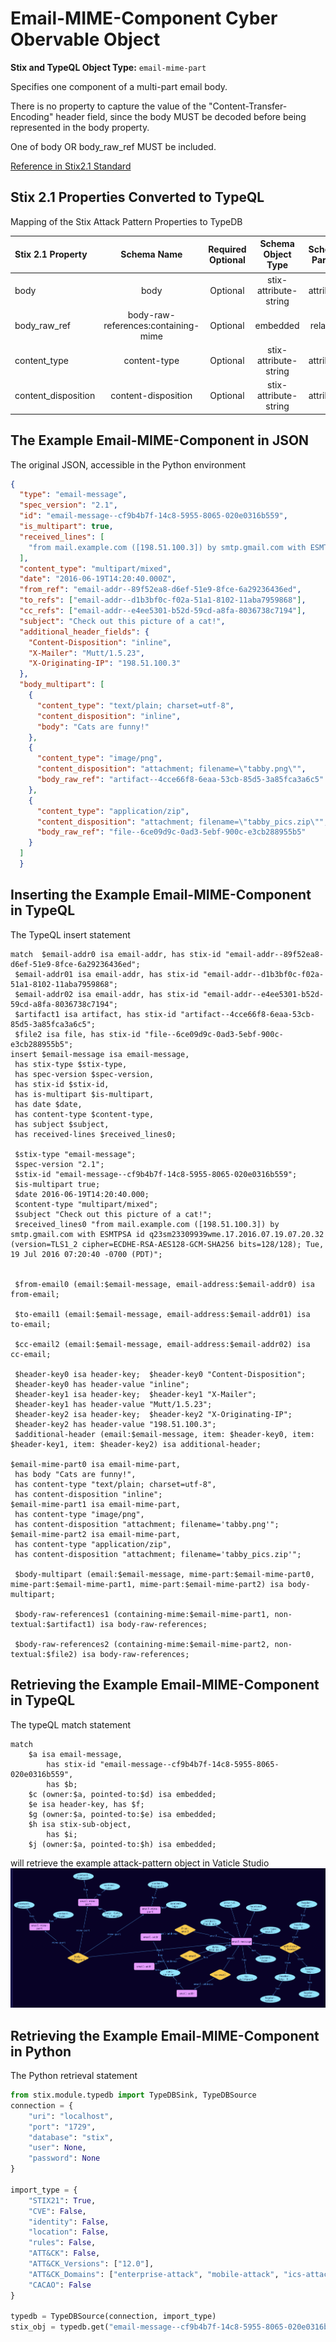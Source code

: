 # Email-MIME-Component Cyber Obervable Object

**Stix and TypeQL Object Type:**  `email-mime-part`

Specifies one component of a multi-part email body.

There is no property to capture the value of the "Content-Transfer-Encoding" header field, since the body MUST be decoded before being represented in the body property.

One of body OR body_raw_ref MUST be included.

[Reference in Stix2.1 Standard](https://docs.oasis-open.org/cti/stix/v2.1/os/stix-v2.1-os.html#_grboc7sq5514)
## Stix 2.1 Properties Converted to TypeQL
Mapping of the Stix Attack Pattern Properties to TypeDB

|  Stix 2.1 Property    |           Schema Name             | Required  Optional  |      Schema Object Type | Schema Parent  |
|:--------------------|:--------------------------------:|:------------------:|:------------------------:|:-------------:|
| body |body |      Optional       |  stix-attribute-string    |   attribute    |
| body_raw_ref |body-raw-references:containing-mime |      Optional       |   embedded     |relation |
| content_type | content-type |      Optional       |  stix-attribute-string    |   attribute    |
| content_disposition |content-disposition |      Optional       |  stix-attribute-string    |   attribute    |

## The Example Email-MIME-Component in JSON
The original JSON, accessible in the Python environment
```json
{
  "type": "email-message",      
  "spec_version": "2.1",      
  "id": "email-message--cf9b4b7f-14c8-5955-8065-020e0316b559",      
  "is_multipart": true,      
  "received_lines": [      
    "from mail.example.com ([198.51.100.3]) by smtp.gmail.com with ESMTPSA id q23sm23309939wme.17.2016.07.19.07.20.32 (version=TLS1_2 cipher=ECDHE-RSA-AES128-GCM-SHA256 bits=128/128); Tue, 19 Jul 2016 07:20:40 -0700 (PDT)"      
  ],      
  "content_type": "multipart/mixed",      
  "date": "2016-06-19T14:20:40.000Z",      
  "from_ref": "email-addr--89f52ea8-d6ef-51e9-8fce-6a29236436ed",      
  "to_refs": ["email-addr--d1b3bf0c-f02a-51a1-8102-11aba7959868"],      
  "cc_refs": ["email-addr--e4ee5301-b52d-59cd-a8fa-8036738c7194"],      
  "subject": "Check out this picture of a cat!",      
  "additional_header_fields": {      
    "Content-Disposition": "inline",      
    "X-Mailer": "Mutt/1.5.23",      
    "X-Originating-IP": "198.51.100.3"      
  },      
  "body_multipart": [      
    {      
      "content_type": "text/plain; charset=utf-8",      
      "content_disposition": "inline",      
      "body": "Cats are funny!"      
    },      
    {      
      "content_type": "image/png",      
      "content_disposition": "attachment; filename=\"tabby.png\"",      
      "body_raw_ref": "artifact--4cce66f8-6eaa-53cb-85d5-3a85fca3a6c5"      
    },      
    {      
      "content_type": "application/zip",      
      "content_disposition": "attachment; filename=\"tabby_pics.zip\"",      
      "body_raw_ref": "file--6ce09d9c-0ad3-5ebf-900c-e3cb288955b5"      
    }      
  ]      
  } 
```


## Inserting the Example Email-MIME-Component in TypeQL
The TypeQL insert statement
```typeql
match  $email-addr0 isa email-addr, has stix-id "email-addr--89f52ea8-d6ef-51e9-8fce-6a29236436ed";
 $email-addr01 isa email-addr, has stix-id "email-addr--d1b3bf0c-f02a-51a1-8102-11aba7959868";
 $email-addr02 isa email-addr, has stix-id "email-addr--e4ee5301-b52d-59cd-a8fa-8036738c7194";
 $artifact1 isa artifact, has stix-id "artifact--4cce66f8-6eaa-53cb-85d5-3a85fca3a6c5";
 $file2 isa file, has stix-id "file--6ce09d9c-0ad3-5ebf-900c-e3cb288955b5";
insert $email-message isa email-message,
 has stix-type $stix-type,
 has spec-version $spec-version,
 has stix-id $stix-id,
 has is-multipart $is-multipart,
 has date $date,
 has content-type $content-type,
 has subject $subject,
 has received-lines $received_lines0;

 $stix-type "email-message";
 $spec-version "2.1";
 $stix-id "email-message--cf9b4b7f-14c8-5955-8065-020e0316b559";
 $is-multipart true;
 $date 2016-06-19T14:20:40.000;
 $content-type "multipart/mixed";
 $subject "Check out this picture of a cat!";
 $received_lines0 "from mail.example.com ([198.51.100.3]) by smtp.gmail.com with ESMTPSA id q23sm23309939wme.17.2016.07.19.07.20.32 (version=TLS1_2 cipher=ECDHE-RSA-AES128-GCM-SHA256 bits=128/128); Tue, 19 Jul 2016 07:20:40 -0700 (PDT)";


 $from-email0 (email:$email-message, email-address:$email-addr0) isa from-email;

 $to-email1 (email:$email-message, email-address:$email-addr01) isa to-email;

 $cc-email2 (email:$email-message, email-address:$email-addr02) isa cc-email;

 $header-key0 isa header-key;  $header-key0 "Content-Disposition";
 $header-key0 has header-value "inline";
 $header-key1 isa header-key;  $header-key1 "X-Mailer";
 $header-key1 has header-value "Mutt/1.5.23";
 $header-key2 isa header-key;  $header-key2 "X-Originating-IP";
 $header-key2 has header-value "198.51.100.3";
 $additional-header (email:$email-message, item: $header-key0, item: $header-key1, item: $header-key2) isa additional-header;

$email-mime-part0 isa email-mime-part,
 has body "Cats are funny!",
 has content-type "text/plain; charset=utf-8",
 has content-disposition "inline";
$email-mime-part1 isa email-mime-part,
 has content-type "image/png",
 has content-disposition "attachment; filename='tabby.png'";
$email-mime-part2 isa email-mime-part,
 has content-type "application/zip",
 has content-disposition "attachment; filename='tabby_pics.zip'";

 $body-multipart (email:$email-message, mime-part:$email-mime-part0, mime-part:$email-mime-part1, mime-part:$email-mime-part2) isa body-multipart;

 $body-raw-references1 (containing-mime:$email-mime-part1, non-textual:$artifact1) isa body-raw-references;

 $body-raw-references2 (containing-mime:$email-mime-part2, non-textual:$file2) isa body-raw-references;
```

## Retrieving the Example Email-MIME-Component in TypeQL
The typeQL match statement

```typeql
match
    $a isa email-message,
        has stix-id "email-message--cf9b4b7f-14c8-5955-8065-020e0316b559",
        has $b;
    $c (owner:$a, pointed-to:$d) isa embedded;
    $e isa header-key, has $f;
    $g (owner:$a, pointed-to:$e) isa embedded;
    $h isa stix-sub-object,
        has $i;
    $j (owner:$a, pointed-to:$h) isa embedded;
```


will retrieve the example attack-pattern object in Vaticle Studio
![Email-MIME-Component Example](./img/email-mime.png)

## Retrieving the Example Email-MIME-Component  in Python
The Python retrieval statement

```python
from stix.module.typedb import TypeDBSink, TypeDBSource
connection = {
    "uri": "localhost",
    "port": "1729",
    "database": "stix",
    "user": None,
    "password": None
}

import_type = {
    "STIX21": True,
    "CVE": False,
    "identity": False,
    "location": False,
    "rules": False,
    "ATT&CK": False,
    "ATT&CK_Versions": ["12.0"],
    "ATT&CK_Domains": ["enterprise-attack", "mobile-attack", "ics-attack"],
    "CACAO": False
}

typedb = TypeDBSource(connection, import_type)
stix_obj = typedb.get("email-message--cf9b4b7f-14c8-5955-8065-020e0316b559")
```

